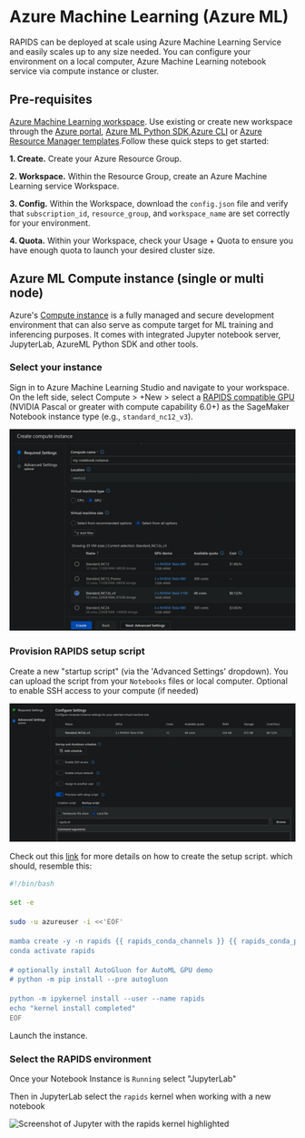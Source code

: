 # Azure Machine Learning (Azure ML)

RAPIDS can be deployed at scale using Azure Machine Learning Service and easily scales up to any size needed. You can configure your environment on a local computer, Azure Machine Learning notebook service via compute instance or cluster.

## Pre-requisites

[Azure Machine Learning workspace](https://learn.microsoft.com/en-us/azure/machine-learning/concept-workspace). Use existing or create new workspace through the [Azure portal](https://learn.microsoft.com/en-us/azure/machine-learning/how-to-manage-workspace?tabs=azure-portal#create-a-workspace), [Azure ML Python SDK](https://learn.microsoft.com/en-us/azure/machine-learning/how-to-manage-workspace?tabs=python#create-a-workspace),[Azure CLI](https://learn.microsoft.com/en-us/azure/machine-learning/how-to-manage-workspace-cli?tabs=createnewresources) or [Azure Resource Manager templates](https://learn.microsoft.com/en-us/azure/machine-learning/how-to-create-workspace-template?tabs=azcli).Follow these quick steps to get started:

**1. Create.** Create your Azure Resource Group.

**2. Workspace.** Within the Resource Group, create an Azure Machine Learning service Workspace.

**3. Config.** Within the Workspace, download the `config.json` file and verify that `subscription_id`, `resource_group`, and `workspace_name` are set correctly for your environment.

**4. Quota.** Within your Workspace, check your Usage + Quota to ensure you have enough quota to launch your desired cluster size.

## Azure ML Compute instance (single or multi node)

Azure's [Compute instance](https://learn.microsoft.com/en-us/azure/machine-learning/concept-compute-instance) is a fully managed and secure development environment that can also serve as compute target for ML training and inferencing purposes. It comes with integrated Jupyter notebook server, JupyterLab, AzureML Python SDK and other tools.

### Select your instance

Sign in to Azure Machine Learning Studio and navigate to your workspace. On the left side, select Compute > +New > select a [RAPIDS compatible GPU](https://medium.com/dropout-analytics/which-gpus-work-with-rapids-ai-f562ef29c75f) (NVIDIA Pascal or greater with compute capability 6.0+) as the SageMaker Notebook instance type (e.g., `standard_nc12_v3`).

![Screenshot of the create new notebook screen with a gpu-instance selected](../../images/azureml-create-notebook-instance.png)

### Provision RAPIDS setup script

Create a new "startup script" (via the 'Advanced Settings' dropdown). You can upload the script from your `Notebooks` files or local computer.
Optional to enable SSH access to your compute (if needed)

![Screenshot of the provision setup script screen](../../images/azureml-provision-setup-script.png)

Check out this [link](https://learn.microsoft.com/en-us/azure/machine-learning/how-to-customize-compute-instance) for more details on how to create the setup script. which should, resemble this:

```bash
#!/bin/bash

set -e

sudo -u azureuser -i <<'EOF'

mamba create -y -n rapids {{ rapids_conda_channels }} {{ rapids_conda_packages }} ipykernel
conda activate rapids

# optionally install AutoGluon for AutoML GPU demo
# python -m pip install --pre autogluon

python -m ipykernel install --user --name rapids
echo "kernel install completed"
EOF
```

Launch the instance.

### Select the RAPIDS environment

Once your Notebook Instance is `Running` select "JupyterLab"

Then in JupyterLab select the `rapids` kernel when working with a new notebook

![Screenshot of Jupyter with the rapids kernel highlighted]()

```{relatedexamples}

```
